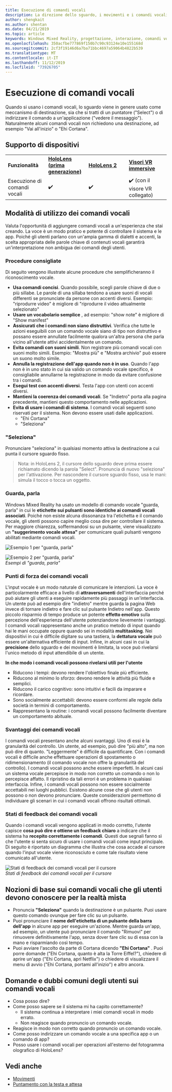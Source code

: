 ```yaml
---
title: Esecuzione di comandi vocali
description: La direzione dello sguardo, i movimenti e i comandi vocali (GGV, Gaze, Gesture and Voice) sono un mezzo di interazione fondamentale in HoloLens. Questo articolo fornisce indicazioni precise sulla progettazione dei comandi vocali.
author: shengkait
ms.author: shentan
ms.date: 04/21/2019
ms.topic: article
keywords: Windows Mixed Reality, progettazione, interazione, comandi vocali
ms.openlocfilehash: 350acfbe777869f150b7c90c93124e10e155168d
ms.sourcegitcommit: 2cf3f19146d6a7ba71bbc4697a59064b4822b539
ms.translationtype: MT
ms.contentlocale: it-IT
ms.lasthandoff: 11/12/2019
ms.locfileid: "73926705"
---
```

# <a name="voice-commanding"></a>Esecuzione di comandi vocali

Quando si usano i comandi vocali, lo sguardo viene in genere usato come meccanismo di destinazione, sia che si tratti di un puntatore ("Select") o di indirizzare il comando a un'applicazione ("vedere il messaggio"). Naturalmente alcuni comandi vocali non richiedono una destinazione, ad esempio "Vai all'inizio" o "Ehi Cortana".


## <a name="device-support"></a>Supporto di dispositivi

<table>
    <colgroup>
    <col width="25%" />
    <col width="25%" />
    <col width="25%" />
    <col width="25%" />
    </colgroup>
    <tr>
        <td><strong>Funzionalità</strong></td>
        <td><a href="hololens-hardware-details.md"><strong>HoloLens (prima generazione)</strong></a></td>
        <td><a href="https://docs.microsoft.com/hololens/hololens2-hardware"><strong>HoloLens 2</strong></td>
        <td><a href="immersive-headset-hardware-details.md"><strong>Visori VR immersive</strong></a></td>
    </tr>
     <tr>
        <td>Esecuzione di comandi vocali</td>
        <td>✔️</td>
        <td>✔️</td>
        <td>✔️ (con il visore VR collegato)</td>
    </tr>
</table>



## <a name="how-to-use-voice"></a>Modalità di utilizzo dei comandi vocali

Valuta l'opportunità di aggiungere comandi vocali a un'esperienza che stai creando. La voce è un modo pratico e potente di controllare il sistema e le app. Poiché gli utenti parlano con un'ampia gamma di dialetti e accenti, la scelta appropriata delle parole chiave di contenuti vocali garantirà un'interpretazione non ambigua dei comandi degli utenti.

### <a name="best-practices"></a>Procedure consigliate

Di seguito vengono illustrate alcune procedure che semplificheranno il riconoscimento vocale.
* **Usa comandi concisi**. Quando possibile, scegli parole chiave di due o più sillabe. Le parole di una sillaba tendono a usare suoni di vocali differenti se pronunciate da persone con accenti diversi. Esempio: "riprodurre video" è migliore di "riprodurre il video attualmente selezionato"
* **Usare un vocabolario semplice** , ad esempio: "show note" è migliore di "Show manifest"
* **Assicurati che i comandi non siano distruttivi**. Verifica che tutte le azioni eseguibili con un comando vocale siano di tipo non distruttivo e possano essere annullate facilmente qualora un'altra persona che parla vicino all'utente attivi accidentalmente un comando.
* **Evita comandi con suoni simili**. Non registrare più comandi vocali con suoni molto simili. Esempio: "Mostra più" e "Mostra archivio" può essere un suono molto simile.
* **Annulla la registrazione dell'app quando non è in uso**. Quando l'app non è in uno stato in cui sia valido un comando vocale specifico, è consigliabile annullarne la registrazione in modo da evitare confusione tra i comandi.
* **Esegui test con accenti diversi**. Testa l'app con utenti con accenti diversi.
* **Mantieni la coerenza dei comandi vocali**. Se "Indietro" porta alla pagina precedente, mantieni questo comportamento nelle applicazioni.
* **Evita di usare i comandi di sistema**. I comandi vocali seguenti sono riservati per il sistema. Non devono essere usati dalle applicazioni.
   * "Ehi Cortana"
   * "Seleziona"

### <a name="select"></a>"Seleziona"

Pronunciare "seleziona" in qualsiasi momento attiva la destinazione a cui punta il cursore sguardo fisso. 

>Nota: in HoloLens 2, il cursore dello sguardo deve prima essere richiamato dicendo la parola "Select". Pronuncia di nuovo "seleziona" per l'attivazione. Per nascondere il cursore sguardo fisso, usa le mani: simula il tocco o tocca un oggetto. 

### <a name="see-it-say-it"></a>Guarda, parla

Windows Mixed Reality ha usato un modello di comando vocale "guarda, parla" in cui le **etichette sui pulsanti sono identiche ai comandi vocali associati**. Poiché non esiste alcuna dissonanza tra l'etichetta e il comando vocale, gli utenti possono capire meglio cosa dire per controllare il sistema. Per maggiore chiarezza, soffermandosi su un pulsante, viene visualizzato un **"suggerimento vocale attesa"** per comunicare quali pulsanti vengono abilitati mediante comandi vocali.


![Esempio 1 per "guarda, parla"](images/voice-seeitsayit1-640px.jpg)

![Esempio 2 per "guarda, parla"](images/voice-seeitsayit2-640px.jpg)<br>
*Esempi di "guarda, parla"*

### <a name="voices-strengths"></a>Punti di forza dei comandi vocali

L'input vocale è un modo naturale di comunicare le intenzioni. La voce è particolarmente efficace a livello di **attraversamenti** dell'interfaccia perché può aiutare gli utenti a eseguire rapidamente più passaggi in un'interfaccia. Un utente può ad esempio dire "indietro" mentre guarda la pagina Web invece di tornare indietro e fare clic sul pulsante Indietro nell'app. Questo piccolo risparmio di tempo produce un potente **effetto emotivo** sulla percezione dell'esperienza dell'utente potenziandone lievemente i vantaggi. I comandi vocali rappresentano anche un pratico metodo di input quando hai le mani occupate oppure quando sei in modalità **multitasking**. Nei dispositivi in cui è difficile digitare su una tastiera, la **dettatura vocale** può essere un'alternativa efficiente di input. Infine, in alcuni casi in cui la **precisione** dello sguardo e dei movimenti è limitata, la voce può rivelarsi l'unico metodo di input attendibile di un utente.

**In che modo i comandi vocali possono rivelarsi utili per l'utente**
* Riducono i tempi: devono rendere l'obiettivo finale più efficiente.
* Riducono al minimo lo sforzo: devono rendere le attività più fluide e semplici.
* Riducono il carico cognitivo: sono intuitivi e facili da imparare e ricordare.
* Sono socialmente accettabili: devono essere conformi alle regole della società in termini di comportamento.
* Rappresentano la routine: i comandi vocali possono facilmente diventare un comportamento abituale.

### <a name="voices-weaknesses"></a>Svantaggi dei comandi vocali

I comandi vocali presentano anche alcuni svantaggi. Uno di essi è la granularità del controllo. Un utente, ad esempio, può dire "più alto", ma non può dire di quanto. "Leggermente" è difficile da quantificare. Con i comandi vocali è difficile anche effettuare operazioni di spostamento o ridimensionamento (il comando vocale non offre la granularità del controllo). I comandi vocali possono anche essere imperfetti. In alcuni casi un sistema vocale percepisce in modo non corretto un comando o non lo percepisce affatto. Il ripristino da tali errori è un problema in qualsiasi interfaccia. Infine, i comandi vocali possono non essere socialmente accettabili nei luoghi pubblici. Esistono alcune cose che gli utenti non possono o non devono pronunciare. Queste considerazioni permettono di individuare gli scenari in cui i comandi vocali offrono risultati ottimali.

### <a name="voice-feedback-states"></a>Stati di feedback dei comandi vocali

Quando i comandi vocali vengono applicati in modo corretto, l'utente capisce **cosa può dire e ottiene un feedback chiaro** a indicare che il sistema ha **recepito correttamente i comandi**. Questi due segnali fanno sì che l'utente si senta sicuro di usare i comandi vocali come input principale. Di seguito è riportato un diagramma che illustra che cosa accade al cursore quando l'input vocale viene riconosciuto e come tale risultato viene comunicato all'utente.

![Stati di feedback dei comandi vocali per il cursore](images/voicefeedbackstates.png)<br>
*Stati di feedback dei comandi vocali per il cursore*

## <a name="top-things-users-should-know-about-speech-in-mixed-reality"></a>Nozioni di base sui comandi vocali che gli utenti devono conoscere per la realtà mista
* Pronuncia **"Seleziona"** quando la destinazione è un pulsante. Puoi usare questo comando ovunque per fare clic su un pulsante.
* Puoi pronunciare il **nome dell'etichetta di un pulsante della barra dell'app** in alcune app per eseguire un'azione. Mentre guarda un'app, ad esempio, un utente può pronunciare il comando "Rimuovi" per rimuovere definitivamente l'app, senza dover fare clic su di essa con la mano e risparmiando così tempo.
* Puoi avviare l'ascolto da parte di Cortana dicendo **"Ehi Cortana"** . Puoi porre domande ("Ehi Cortana, quanto è alta la Torre Eiffel?"), chiedere di aprire un'app ("Ehi Cortana, apri Netflix") o chiedere di visualizzare il menu di avvio ("Ehi Cortana, portami all'inizio") e altro ancora.

## <a name="common-questions-and-concerns-users-have-about-voice"></a>Domande e dubbi comuni degli utenti sui comandi vocali
* Cosa posso dire?
* Come posso sapere se il sistema mi ha capito correttamente?
   * Il sistema continua a interpretare i miei comandi vocali in modo errato.
   * Non reagisce quando pronuncio un comando vocale.
* Reagisce in modo non corretto quando pronuncio un comando vocale.
* Come posso indirizzare un comando vocale a una specifica app o un comando di app?
* Posso usare i comandi vocali per operazioni all'esterno del fotogramma olografico di HoloLens?

## <a name="see-also"></a>Vedi anche
* [Movimenti](gaze-and-commit.md#composite-gestures)
* [Puntamento con la testa e attesa](gaze-and-dwell.md)
